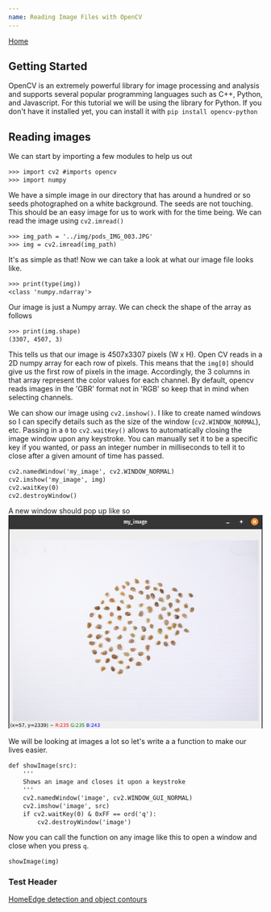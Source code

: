 ```yaml
---
name: Reading Image Files with OpenCV
---
```

<a href="./">Home</a>

## Getting Started

OpenCV is an extremely powerful library for image processing and analysis and supports several popular programming languages such as C++, Python, and Javascript. For this tutorial we will be using the library for Python. If you don't have it installed yet, you can install it with
`pip install opencv-python`

## Reading images
We can start by importing a few modules to help us out

```
>>> import cv2 #imports opencv
>>> import numpy
```

We have a simple image in our directory that has around a hundred or so seeds photographed on a white background. The seeds are not touching. This should be an easy image for us to work with for the time being. We can read the image using `cv2.imread()`

```
>>> img_path = '../img/pods_IMG_003.JPG'
>>> img = cv2.imread(img_path)
```

It's as simple as that! Now we can take a look at what our image file looks like.

```
>>> print(type(img))
<class 'numpy.ndarray'>
```

Our image is just a Numpy array. We can check the shape of the array as follows
```
>>> print(img.shape)
(3307, 4507, 3)
```

This tells us that our image is 4507x3307 pixels (W x H). Open CV reads in a 2D numpy array for each row of pixels. This means that the `img[0]` should give us the first row of pixels in the image. Accordingly, the 3 columns in that array represent the color values for each channel. By default, opencv reads images in the 'GBR' format not in 'RGB' so keep that in mind when selecting channels.

We can show our image using `cv2.imshow()`. I like to create named windows so I can specify details such as the size of the window (`cv2.WINDOW_NORMAL`), etc. Passing in a `0` to `cv2.waitKey()` allows to automatically closing the image window upon any keystroke. You can manually set it to be a specific key if you wanted, or pass an integer number in milliseconds to tell it to close after a given amount of time has passed.

```
cv2.namedWindow('my_image', cv2.WINDOW_NORMAL)
cv2.imshow('my_image', img)
cv2.waitKey(0)
cv2.destroyWindow()
```
A new window should pop up like so
<img src="img/my_image.png" style="max-width: 100%;" alt="Showing images in OpenCV">

We will be looking at images a lot so let's write a a function to make our lives easier.
```
def showImage(src):
	'''
	Shows an image and closes it upon a keystroke
	'''
	cv2.namedWindow('image', cv2.WINDOW_GUI_NORMAL)
	cv2.imshow('image', src)
	if cv2.waitKey(0) & 0xFF == ord('q'):
		cv2.destroyWindow('image')

```

Now you can call the function on any image like this to open a window and close when you press `q`.
```
showImage(img)
```

### Test Header
<a href="./" style="text-align: right">Home</a><a href="canny" style="text-align: left">Edge detection and object contours</a>